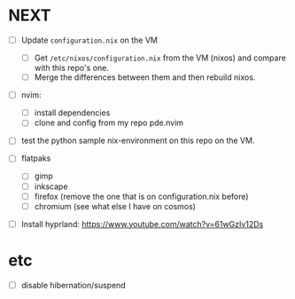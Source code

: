 # NEXT

- [ ] Update `configuration.nix` on the VM
    - [ ] Get `/etc/nixos/configuration.nix` from the VM (nixos) and compare with this repo's one.
    - [ ] Merge the differences between them and then rebuild nixos.

- [ ] nvim:
    - [ ] install dependencies
    - [ ] clone and config from my repo pde.nvim

- [ ] test the python sample nix-environment on this repo on the VM.

- [ ] flatpaks
    - [ ] gimp
    - [ ] inkscape
    - [ ] firefox (remove the one that is on configuration.nix before)
    - [ ] chromium
    (see what else I have on cosmos)

- [ ] Install hyprland: <https://www.youtube.com/watch?v=61wGzIv12Ds>

# etc

- [ ] disable hibernation/suspend
